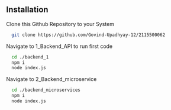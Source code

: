 ## Installation

Clone this Github Repository to your System

```bash
  git clone https://github.com/Govind-Upadhyay-12/2115500062
  ```

Navigate to 1_Backend_API to run first code
```bash
  cd ./backend_1
  npm i
  node index.js

```
Navigate to 2_Backend_microservice
```bash
  cd ./backend_microservices
  npm i
  node index.js

